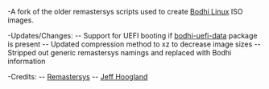 -A fork of the older remastersys scripts used to create [Bodhi Linux](http://bodhilinux.com) ISO images.

-Updates/Changes:
-- Support for UEFI booting if [bodhi-uefi-data](http://packages.bodhilinux.com/bodhi/pool/main/b/bodhi-uefi-data/) package is present
-- Updated compression method to xz to decrease image sizes
-- Stripped out generic remastersys namings and replaced with Bodhi information

-Credits:
-- [Remastersys](http://www.remastersys.com/)
-- [Jeff Hoogland](http://www.jeffhoogland.com/)
